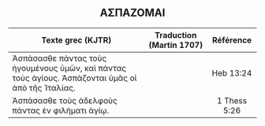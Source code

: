 <h2 align="center">ΑΣΠΑΖΟΜΑΙ</h2>

|Texte grec (KJTR)|Traduction (Martin 1707)|Référence|
|-----|-----|:---:
Ἀσπάσασθε πάντας τοὺς ἡγουμένους ὑμῶν, καὶ πάντας τοὺς ἁγίους. Ἀσπάζονται ὑμᾶς οἱ ἀπὸ τῆς Ἰταλίας.||Heb 13:24|
Ἀσπάσασθε τοὺς ἀδελφοὺς πάντας ἐν φιλήματι ἁγίῳ.||1 Thess 5:26|
